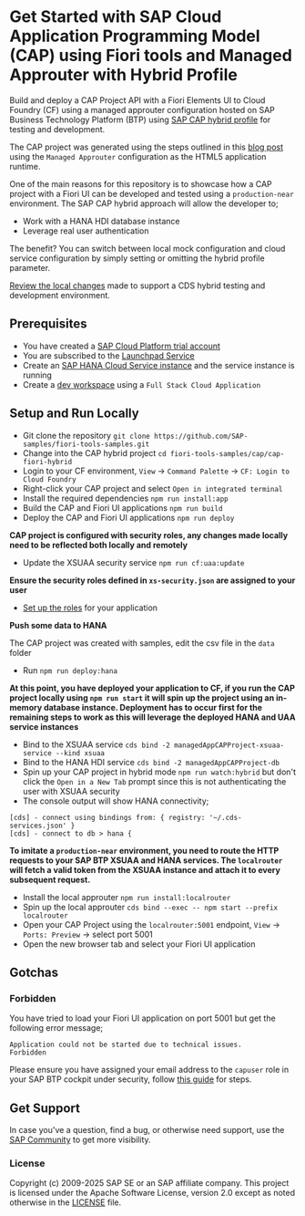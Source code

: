 # Get Started with SAP Cloud Application Programming Model (CAP) using Fiori tools and Managed Approuter with Hybrid Profile

Build and deploy a CAP Project API with a Fiori Elements UI to Cloud Foundry (CF) using a managed approuter configuration hosted on SAP Business Technology Platform (BTP) using [SAP CAP hybrid profile](https://cap.cloud.sap/docs/advanced/hybrid-testing) for testing and development.

The CAP project was generated using the steps outlined in this [blog post](https://blogs.sap.com/2022/02/10/build-and-deploy-a-cap-project-node.js-api-with-a-sap-fiori-elements-ui-and-a-managed-approuter-configuration/) using the `Managed Approuter` configuration as the HTML5 application runtime.

One of the main reasons for this repository is to showcase how a CAP project with a Fiori UI can be developed and tested using a `production-near` environment. The SAP CAP hybrid approach will allow the developer to;

* Work with a HANA HDI database instance 
* Leverage real user authentication

The benefit? You can switch between local mock configuration and cloud service configuration by simply setting or omitting the hybrid profile parameter.

[Review the local changes](changes.md) made to support a CDS hybrid testing and development environment.

## Prerequisites
- You have created a [SAP Cloud Platform trial account](https://account.hana.ondemand.com/)
- You are subscribed to the [Launchpad Service](https://developers.sap.com/tutorials/cp-portal-cloud-foundry-getting-started.html)
- Create an [SAP HANA Cloud Service instance](https://developers.sap.com/tutorials/btp-app-hana-cloud-setup.html#08480ec0-ac70-4d47-a759-dc5cb0eb1d58) and the service instance is running
- Create a [dev workspace](https://help.sap.com/viewer/c2b99f19e9264c4d9ae9221b22f6f589/2021_3_QRC/en-US/f728966223894cc28be3ca2ee60ee784.html) using a `Full Stack Cloud Application`

## Setup and Run Locally

- Git clone the repository `git clone https://github.com/SAP-samples/fiori-tools-samples.git`
- Change into the CAP hybrid project `cd fiori-tools-samples/cap/cap-fiori-hybrid`
- Login to your CF environment, `View` -> `Command Palette` -> `CF: Login to Cloud Foundry`
- Right-click your CAP project and select `Open in integrated terminal`
- Install the required dependencies `npm run install:app`
- Build the CAP and Fiori UI applications `npm run build`
- Deploy the CAP and Fiori UI applications `npm run deploy`

__CAP project is configured with security roles, any changes made locally need to be reflected both locally and remotely__

- Update the XSUAA security service `npm run cf:uaa:update`

__Ensure the security roles defined in `xs-security.json` are assigned to your user__

- [Set up the roles](https://cap.cloud.sap/docs/node.js/authentication#auth-in-cockpit) for your application 

__Push some data to HANA__

The CAP project was created with samples, edit the csv file in the `data` folder

- Run `npm run deploy:hana`

__At this point, you have deployed your application to CF, if you run the CAP project locally using `npm run start` it will spin up the project using an in-memory database instance. Deployment has to occur first for the remaining steps to work as this will leverage the deployed HANA and UAA service instances__

- Bind to the XSUAA service `cds bind -2 managedAppCAPProject-xsuaa-service --kind xsuaa`
- Bind to the HANA HDI service `cds bind -2 managedAppCAPProject-db`
- Spin up your CAP project in hybrid mode `npm run watch:hybrid` but don't click the `Open in a New Tab` prompt since this is not authenticating the user with XSUAA security
- The console output will show HANA connectivity;

```
[cds] - connect using bindings from: { registry: '~/.cds-services.json' }
[cds] - connect to db > hana {
```

__To imitate a `production-near` environment, you need to route the HTTP requests to your SAP BTP XSUAA and HANA services. The `localrouter` will fetch a valid token from the XSUAA instance and attach it to every subsequent request.__

- Install the local approuter `npm run install:localrouter`
- Spin up the local approuter `cds bind --exec -- npm start --prefix localrouter`
- Open your CAP Project using the `localrouter:5001` endpoint, `View` -> `Ports: Preview` -> select port 5001
- Open the new browser tab and select your Fiori UI application

## Gotchas

### Forbidden

You have tried to load your Fiori UI application on port 5001 but get the following error message;
```
Application could not be started due to technical issues.
Forbidden
```

Please ensure you have assigned your email address to the `capuser` role in your SAP BTP cockpit under security, follow [this guide](https://cap.cloud.sap/docs/node.js/authentication#auth-in-cockpit) for steps.

## Get Support

In case you've a question, find a bug, or otherwise need support, use the [SAP Community](https://answers.sap.com/tags/9f13aee1-834c-4105-8e43-ee442775e5ce) to get more visibility.

### License
Copyright (c) 2009-2025 SAP SE or an SAP affiliate company. This project is licensed under the Apache Software License, version 2.0 except as noted otherwise in the [LICENSE](../../LICENSES/Apache-2.0.txt) file.

